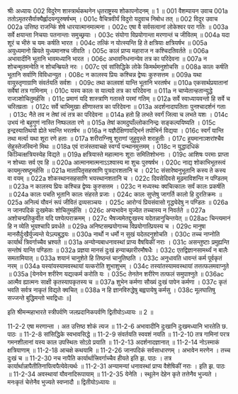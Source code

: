 श्रीः
अध्यायः 002
विदुरेण शास्त्रार्थकथनेन धृतराष्ट्रस्य शोकापनोदनम् ॥ 1 ॥
001	वैशम्पायन उवाच 
001a	ततोऽमृतरसैर्वाक्यैर्ह्लादयन्पुरुषर्षभम् ।
001c	वैचित्रवीर्यं विदुरो यदुवाच निबोध तत् ॥
002	विदुर उवाच 
002a	उत्तिष्ठ राजन्किं शेषे धारयात्मानमात्मना ।
002c	एषा वै सर्वसत्वानां लोकेश्वर परा गतिः ॥
003a	सर्वे क्षयान्ता निचयाः पतनान्ताः समुच्छ्रयाः ।
003c	संयोगा विप्रयोगान्ता मरणान्तं च जीवितम् ॥
004a	यदा शूरं च भीरुं च यमः कर्षति भारत ।
004c	तत्किं न योत्स्यन्ति हि ते क्षत्रियाः क्षत्रियर्षभ ॥
005a	अयुध्यमानो म्रियते युध्यमानश्च जीवति ।
005c	कालं प्राप्य महाराज न कश्चिदतिवर्तते ॥
006a	अभावादीनि भूतानि भावमध्यानि भारत ।
006c	अभावनिधनान्येव तत्र का परिदेवना ॥
007a	न शोचन्मृतमन्वेति न शोचन्म्रियते नरः ।
007c	एवं सांसिद्धिके लोके किमर्थमनुशोचसि ॥
008a	कालः कर्षति भूतानि सर्वाणि विविधान्युत ।
008c	न कालस्य प्रियः कश्चिन्न द्वेष्यः कुरुसत्तम ॥
009a	यथा वायुस्तृणाग्राणि संवर्तयति सर्वशः ।
009c	तथा कालवशं यान्ति भूतानि भरतर्षभ ॥
010a	एकसार्थप्रयातानां सर्वेषां तत्र गामिनाम् ।
010c	यस्य कालः स यात्यग्रे तत्र का परिदेवना ॥
011a	न चाप्येतान्हतान्युद्धे राजञ्शोचितुमर्हसि ।
011c	प्रमाणं यदि शास्त्राणि गतास्ते परमां गतिम् ॥
012a	सर्वे स्वाध्यायवन्तो हि सर्वे च चरितव्रताः ।
012c	सर्वे चाभिमुखाः क्षीणास्तत्र का परिदेवना ॥
013a	अदर्शनादापतिताः पुनश्चादर्शनं गताः ।
013c	नैते तव न तेषां त्वं तत्र का परिदेवना ॥
014a	हतो हि लभते स्वर्गं जित्वा च लभते यशः ।
014c	उभयं नो बहुगुणं नास्ति निष्फलता रणे ॥
015a	तेषां कामदुघाँल्लोकानिन्द्रः सङ्कल्पयिष्यति ।
015c	इन्द्रस्यातिथयो ह्येते भवन्ति भरतर्षभ ॥
016a	न यज्ञैर्दक्षिणावद्भिर्न तपोभिर्न विद्यया ।
016c	स्वर्गं यान्ति तथा मर्त्या यथा शूरा रणे हताः ॥
017a	शरीराग्निषु शूराणां जुहुवुस्ते शराहुतीः ।
017c	हूयमानाञ्शरांश्चैव सेहुस्तेजस्विनो मिथः ॥
018a	एवं राजंस्तवाचक्षे स्वर्ग्यं पन्थानमुत्तमम् ।
018c	न युद्धादधिकं किञ्चित्क्षत्रियस्येह विद्यते ॥
019a	क्षत्रियास्ते महात्मानः शूराः समितिशोभनाः ।
019c	आशिषः परमाः प्राप्ता न शोच्याः सर्व एव हि ॥
020a	आत्मानमात्मनाऽऽश्वास्य मा शुचः पुरुषर्षभ ।
020c	नाद्य शोकाभिभूतस्त्वं कायमुत्स्रष्टुमर्हसि ॥
021a	मातापितृसहस्राणि पुत्रदारशतानि च ।
021c	संसारेष्वनुभूतानि कस्य ते कस्य वा वयम् ॥
022a	शोकस्थानसहसाणि भयस्थानशतानि च ।
022c	दिवसेदिवसे मूढमाविशन्ति न पण्डितम् ॥
023a	न कालस्य प्रियः कश्चिन्न द्वेष्यः कुरुसत्तम ।
023c	न मध्यस्थः क्वचित्कालः सर्वं कालः प्रकर्षति ॥
024a	कालः पचति भूतानि कालः संहरते प्रजाः ।
024c	कालः सुप्तेषु जागर्ति कालो हि दुरतिक्रमः ॥
025a	अनित्यं यौवनं रूपं जीवितं द्रव्यसञ्चयः ।
025c	आरोग्यं प्रियसंवासो गृद्ध्येदेषु न पण्डितः ॥
026a	न जानपदिकं दुःखमेकः शोचितुमर्हसि ।
026c	अप्यभावेन युज्येत तच्चास्य न निवर्तते ॥
027a	अशोचन्प्रतिकुर्वीत यदि पश्येत्पराक्रमम् ।
027c	भैषज्यमेतद्दुःखस्य यदेतन्नानुचिन्तयेत् ॥
028ac	चिन्त्यमानं हि न व्येति भूयश्चापि प्रवर्धते ॥
029a	अनिष्टसम्प्रयोगाच्च विप्रयोगात्प्रियस्य च ।
029c	मानुषा मानसैर्दुःखैर्युज्यन्ते येऽल्पबुद्धयः ॥
030a	नार्थो न धर्मो न सुखं यदेतदनुशोचति ।
030c	तच्च नाप्नोति कार्यार्थं त्रिवर्गाच्चैव भ्रश्यते ॥
031a	अन्योन्यबाधनावस्थां प्राप्य वैषयिकीं नराः ।
031c	असन्तुष्टाः प्रमुह्यन्ति सन्तोषं यान्ति पण्डिताः ॥
032a	प्रज्ञया मानसं दुःखं हन्याच्छारीरमौषधैः ।
032c	एतद्विज्ञानसामर्थ्यं न बालैः समतामियात् ॥
033a	शयानं चानुशेते हि तिष्ठन्तं चानुतिष्ठति ।
033c	अनुधावति धावन्तं कर्म पूर्वकृतं नरम् ॥
034a	यस्यांयस्यामवस्थायां यत्करोति शुभाशुभम् ।
034c	तस्यांतस्यामवस्थायां तत्तत्फलमवाप्नुते ॥
035a	[येनयेन शरीरेण यद्यत्कर्म करोति यः ।
035c	तेनतेन शरीरेण तत्फलं समुपाश्नुते ॥
036ac	आत्मैव ह्यात्मनः साक्षी कृतस्यापकृतस्य च ॥
037a	शुभेन कर्मणा सौख्यं दुःखं पापेन कर्मणा ।
037c	कृतं भवति सर्वत्र नाकृतं विद्यते क्वचित् ॥
038a	न हि ज्ञानविरुद्धेषु बह्वपायेषु कर्मसु ।
038c	मूलघातिषु सज्जन्ते बुद्धिमन्तो भवद्विधाः ॥] 

इति श्रीमन्महाभारते स्त्रीपर्वणि जलप्रदानिकपर्वणि द्वितीयोऽध्यायः ॥ 2 ॥

11-2-2 एषा मरणान्ता । अत उत्तिष्ठ शोकं त्यज ॥ 11-2-6 अभावादीनि दुःखानि दुःखमध्यानि भारतेति छ. पाठः ॥ 11-2-8 सांसिद्धिके स्वभावसिद्धे ॥ 11-2-9 संवर्तयति स्ववशं नयति ॥ 11-2-10 तत्र गामिनां परत्र गमनशीलानां यस्य काल उपस्थितः सोऽग्रे प्रयाति ॥ 11-2-13 अदर्शनादज्ञानात् ॥ 11-2-14 नोऽस्माकं क्षत्रियाणाम् ॥ 11-2-18 आचक्षे कथयामि ॥ 11-2-26 जानपदिकं सर्वसाधारणम् । अभावेन मरणेन । तच्च दुःखं च ॥ 11-2-30 नच नापैति कार्यार्थात्त्रिवर्गाच्चैव हीयते इति झ. पाठः । तत्र कार्यार्थान्नापैतीतिनापित्वपैत्येवेत्यर्थः ॥ 11-2-31 अन्यामन्यां धनावस्थां प्राप्य वैशेषिकीं नराः । इति झ. पाठः ॥ 11-2-34 अवस्थायां यौवनादिरूपायाम् ॥ 11-2-35 येनेति । स्थूलेन देहेन कृते तत्तेनैव भुज्यते । मनःकृतं चेत्तेनैव भुज्यते स्वप्नादौ ॥ द्वितीयोऽध्यायः ॥
